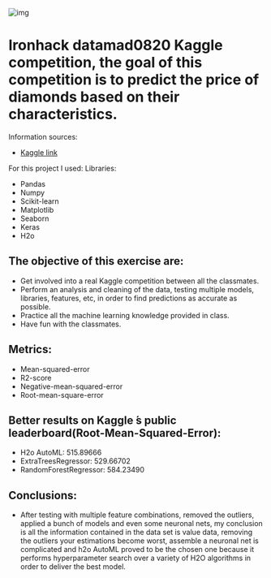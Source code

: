 ![img](https://user-images.githubusercontent.com/66921012/95157694-1abec500-079a-11eb-9551-2e1994f986d9.jpg)

# Ironhack datamad0820 Kaggle competition, the goal of this competition is to predict the price of diamonds based on their characteristics.

Information sources:
* [Kaggle link](https://www.kaggle.com/c/diamonds-datamad0820)

For this project I used:
Libraries:
* Pandas
* Numpy
* Scikit-learn
* Matplotlib
* Seaborn
* Keras
* H2o

## The objective of this exercise are:
* Get involved into a real Kaggle competition between all the classmates.
* Perform an analysis and cleaning of the data, testing multiple models, libraries, features, etc, in order to find predictions as accurate as possible. 
* Practice all the machine learning knowledge provided in class. 
* Have fun with the classmates. 
## Metrics:
* Mean-squared-error
* R2-score
* Negative-mean-squared-error
* Root-mean-square-error
## Better results on Kaggle ́s public leaderboard(Root-Mean-Squared-Error):
* H2o AutoML: 515.89666
* ExtraTreesRegressor: 529.66702
* RandomForestRegressor: 584.23490
## Conclusions:
* After testing with multiple feature combinations, removed the outliers, applied a bunch of models and even some neuronal nets, my conclusion is all the information contained in the data set is value data, removing the outliers your estimations become worst, assemble a neuronal net is complicated and h2o AutoML proved to be the chosen one because it performs hyperparameter search over a variety of H2O algorithms in order to deliver the best model.